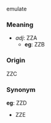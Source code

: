 emulate
### Meaning
+ _adj_: ZZA
	+ __eg__: ZZB

### Origin

ZZC

### Synonym

__eg__: ZZD

+ ZZE


